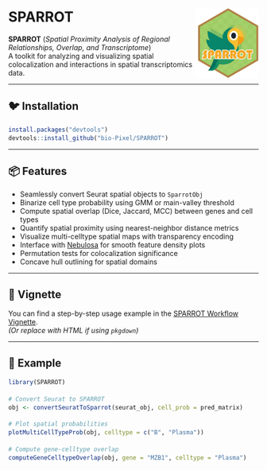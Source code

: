 
# SPARROT <img src="man/figures/SPARROT_logo.png" align="right" height="140"/>

**SPARROT** (*Spatial Proximity Analysis of Regional Relationships, Overlap, and Transcriptome*)  
A toolkit for analyzing and visualizing spatial colocalization and interactions in spatial transcriptomics data.

---

## 🐦 Installation

```r
install.packages("devtools")
devtools::install_github("bio-Pixel/SPARROT")
```

---

## 📦 Features

- Seamlessly convert Seurat spatial objects to `SparrotObj`
- Binarize cell type probability using GMM or main-valley threshold
- Compute spatial overlap (Dice, Jaccard, MCC) between genes and cell types
- Quantify spatial proximity using nearest-neighbor distance metrics
- Visualize multi-celltype spatial maps with transparency encoding
- Interface with [Nebulosa](https://github.com/constantAmateur/Nebulosa) for smooth feature density plots
- Permutation tests for colocalization significance
- Concave hull outlining for spatial domains

---

## 📘 Vignette

You can find a step-by-step usage example in the [SPARROT Workflow Vignette](vignettes/SPARROT_Workflow.Rmd).  
*(Or replace with HTML if using `pkgdown`)*

---

## 🧬 Example

```r
library(SPARROT)

# Convert Seurat to SPARROT
obj <- convertSeuratToSparrot(seurat_obj, cell_prob = pred_matrix)

# Plot spatial probabilities
plotMultiCellTypeProb(obj, celltype = c("B", "Plasma"))

# Compute gene-celltype overlap
computeGeneCelltypeOverlap(obj, gene = "MZB1", celltype = "Plasma")
```
